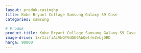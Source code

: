 ```yaml
---
layout: produk-casinghp
title: Kobe Bryant Collage Samsung Galaxy S9 Case
categories: samsung

# Produk
product-title: Kobe Bryant Collage Samsung Galaxy S9 Case
image-drive: 1xrIzifiAiVNQYVdDU9AbQwtfeZvbjDRD
harga: 90000
---
```

